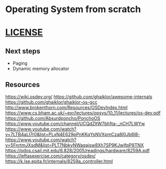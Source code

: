 # Operating System from scratch

# [LICENSE](LICENSE)

## Next steps

- Paging
- Dynamic memory allocator

## Resources

https://wiki.osdev.org/
https://github.com/ghaiklor/awesome-internals
https://github.com/ghaiklor/ghaiklor-os-gcc
http://www.brokenthorn.com/Resources/OSDevIndex.html
https://www.cs.bham.ac.uk/~exr/lectures/opsys/10_11/lectures/os-dev.pdf
https://github.com/Absurdponcho/PonchoOS
https://www.youtube.com/channel/UCQdZltW7bh1ta-_nCH7LWYw
https://www.youtube.com/watch?v=7LTB4aLI7r0&list=PLxN4E629pPnKKqYsNVXpmCza8l0Jb6l8-
https://www.youtube.com/watch?v=5FnrtmJXsdM&list=PLT7NbkyNWaqajsw8Xh7SP9KJwjfpP8TNX
https://pdos.csail.mit.edu/6.828/2005/readings/hardware/8259A.pdf
https://leftasexercise.com/category/osdev/
https://k.lse.epita.fr/internals/8259a_controller.html
